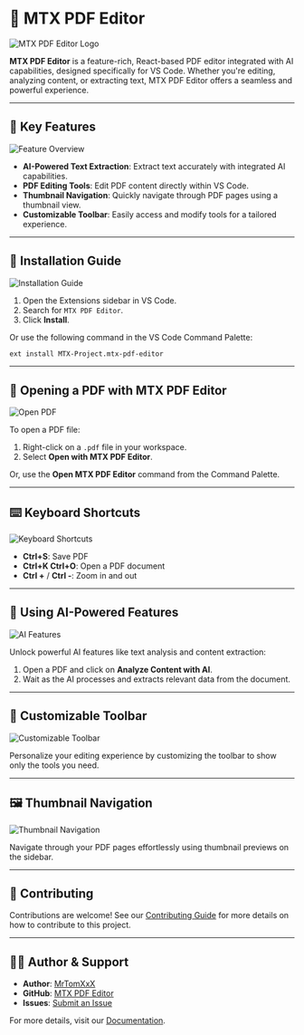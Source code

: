 
# 📝 MTX PDF Editor

![MTX PDF Editor Logo](media/logo_banner.png)

**MTX PDF Editor** is a feature-rich, React-based PDF editor integrated with AI capabilities, designed specifically for VS Code. Whether you're editing, analyzing content, or extracting text, MTX PDF Editor offers a seamless and powerful experience. 

---

## 📌 Key Features

![Feature Overview](media/feature_overview.png)

- **AI-Powered Text Extraction**: Extract text accurately with integrated AI capabilities.
- **PDF Editing Tools**: Edit PDF content directly within VS Code.
- **Thumbnail Navigation**: Quickly navigate through PDF pages using a thumbnail view.
- **Customizable Toolbar**: Easily access and modify tools for a tailored experience.

---

## 🚀 Installation Guide

![Installation Guide](media/installation_guide.png)

1. Open the Extensions sidebar in VS Code.
2. Search for `MTX PDF Editor`.
3. Click **Install**.

Or use the following command in the VS Code Command Palette:
```bash
ext install MTX-Project.mtx-pdf-editor
```

---

## 📂 Opening a PDF with MTX PDF Editor

![Open PDF](media/open_pdf.png)

To open a PDF file:
1. Right-click on a `.pdf` file in your workspace.
2. Select **Open with MTX PDF Editor**.

Or, use the **Open MTX PDF Editor** command from the Command Palette.

---

## ⌨️ Keyboard Shortcuts

![Keyboard Shortcuts](media/keyboard_shortcuts.png)

- **Ctrl+S**: Save PDF
- **Ctrl+K Ctrl+O**: Open a PDF document
- **Ctrl +** / **Ctrl -**: Zoom in and out

---

## 🤖 Using AI-Powered Features

![AI Features](media/ai_features.png)

Unlock powerful AI features like text analysis and content extraction:
1. Open a PDF and click on **Analyze Content with AI**.
2. Wait as the AI processes and extracts relevant data from the document.

---

## 🌟 Customizable Toolbar

![Customizable Toolbar](media/custom_toolbar.png)

Personalize your editing experience by customizing the toolbar to show only the tools you need.

---

## 🖼️ Thumbnail Navigation

![Thumbnail Navigation](media/thumbnail_navigation.png)

Navigate through your PDF pages effortlessly using thumbnail previews on the sidebar.

---

## 🤝 Contributing

Contributions are welcome! See our [Contributing Guide](CONTRIBUTING.md) for more details on how to contribute to this project.

---

## 🧑‍💻 Author & Support

- **Author**: [MrTomXxX](https://github.com/MrT0mX)
- **GitHub**: [MTX PDF Editor](https://github.com/MTXPr0ject/mtx-pdf-editor)
- **Issues**: [Submit an Issue](https://github.com/MTXPr0ject/mtx-pdf-editor/issues)

For more details, visit our [Documentation](https://github.com/MTXPr0ject/mtx-pdf-editor#readme).
